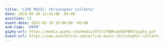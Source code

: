 ```yaml
---
title: 'LIVE MUSIC: Christopher Colletta'
date: 2019-05-30 22:41:00 -04:00
position: 13
event-date: 2022-02-19 19:00:00 -05:00
end-time: '09PM'
giphy-url: https://media.giphy.com/media/DfiYifB0Ku2mXbY90Y/giphy.gif
event-url: https://www.eventbrite.com/e/live-music-christopher-colletta-tickets-243125363507
---
```



